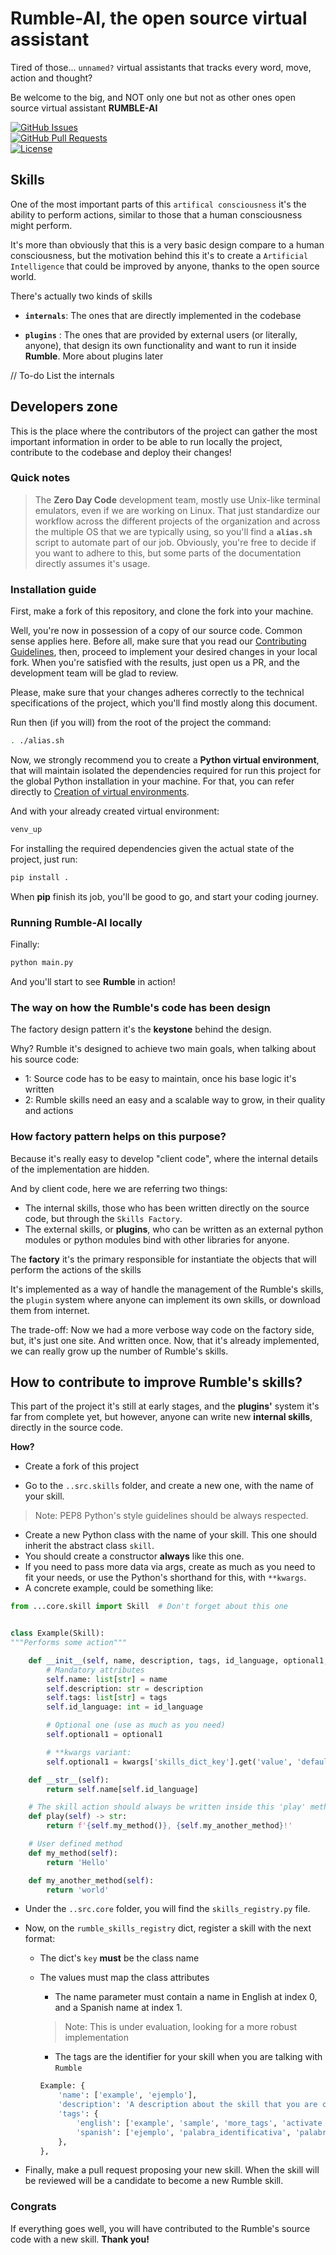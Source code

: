# Rumble-AI, the open source virtual assistant

Tired of those... `unnamed?` virtual assistants that tracks every word, move, action and thought?

Be welcome to the big, and NOT only one but not as other ones open source virtual assistant **RUMBLE-AI**

[![GitHub Issues](https://img.shields.io/github/issues/zerodaycode/Zork.svg)](https://github.com/zerodaycode/Rumble-AI/issues)</br>
[![GitHub Pull Requests](https://img.shields.io/github/issues-pr/zerodaycode/Zork.svg)](https://github.com/zerodaycode/Rumble-AI/pulls)</br>
[![License](https://img.shields.io/badge/license-MIT-blue.svg)](/LICENSE)

## Skills

One of the most important parts of this `artifical consciousness` it's the ability to perform actions, similar to those that a human consciousness might perform.

It's more than obviously that this is a very basic design compare to a human consciousness, but the motivation behind this it's to create a `Artificial Intelligence` that could be improved by anyone, thanks to the open source world.

There's actually two kinds of skills

- **`internals`**: The ones that are directly implemented in the codebase

- **`plugins`** : The ones that are provided by external users (or literally, anyone), that design its own functionality and want to run it inside **Rumble**. More about plugins later

// To-do List the internals

## Developers zone

This is the place where the contributors of the project can gather
the most important information in order to be able to run locally
the project, contribute to the codebase and deploy their changes!

### Quick notes

> The **Zero Day Code** development team, mostly use Unix-like terminal emulators, even if we are working on Linux. That just standardize our workflow across the different projects of the organization and across the multiple OS that we are typically using, so you'll find a **`alias.sh`** script to automate part of our job.
Obviously, you're free to decide if you want to adhere to this, but some parts of the documentation directly assumes it's usage.

### Installation guide

First, make a fork of this repository, and clone the fork into your machine.

Well, you're now in possession of a copy of our source code. Common sense applies here. Before all, make sure that you read our [Contributing Guidelines](/Rumble-AI/CONTRIBUTING.md), then, proceed to implement your desired changes in your local fork.
When you're satisfied with the results, just open us a PR, and the development team will be glad to review.

Please, make sure that your changes adheres correctly to the technical specifications of the project, which you'll find mostly along this document.

Run then (if you will) from the root of the project the command:

```bash
. ./alias.sh
```

Now, we strongly recommend you to create a **Python virtual environment**, that will maintain isolated the dependencies required for run this project for the global Python installation in your machine. For that, you can refer directly to [Creation of virtual environments](https://docs.python.org/3.11/library/venv.html#venv-def).

And with your already created virtual environment:

```bash
venv_up
```

For installing the required dependencies given the actual state of the project, just run:

```bash
pip install .
```

When **pip** finish its job, you'll be good to go, and start your coding journey.

### Running **Rumble-AI** locally

Finally:

```bash
python main.py
```

And you'll start to see **Rumble** in action!

### The way on how the Rumble's code has been design

The factory design pattern it's the **keystone** behind the design.

Why? Rumble it's designed to achieve two main goals, when talking about his source code:

- 1: Source code has to be easy to maintain, once his base logic it's written
- 2: Rumble skills need an easy and a scalable way to grow, in their quality and actions

### How factory pattern helps on this purpose?

Because it's really easy to develop "client code", where the internal details of the implementation are hidden.

And by client code, here we are referring two things:

- The internal skills, those who has been written directly on the source code, but through the `Skills Factory`.
- The external skills, or **plugins**, who can be written as an external python modules or python modules bind with other libraries for anyone.

The **factory** it's the primary responsible for instantiate the objects that will perform the actions of the skills

It's implemented as a way of handle the management of the Rumble's skills, the `plugin` system where anyone can implement its own skills, or download them from internet.

The trade-off: Now we had a more verbose way code on the factory side, but, it's just one site. And written once.
Now, that it's already implemented, we can really grow up the number of Rumble's skills.

## How to contribute to improve Rumble's skills?

This part of the project it's still at early stages, and the **plugins'** system it's far from complete yet, but however, anyone can write new **internal skills**, directly in the source code.

**How?**

- Create a fork of this project

- Go to the `..src.skills` folder, and create a new one, with the name of your skill.

> Note: PEP8 Python's style guidelines should be always respected.

- Create a new Python class with the name of your skill. This one should inherit the abstract class `skill`.
- You should create a constructor **always** like this one.
- If you need to pass more data via args, create as much as you need to fit your needs, or use the Python's
shorthand for this, with `**kwargs`.
- A concrete example, could be something like:

```python
from ...core.skill import Skill  # Don't forget about this one


class Example(Skill):
"""Performs some action"""

    def __init__(self, name, description, tags, id_language, optional1, **kwargs):
        # Mandatory attributes
        self.name: list[str] = name
        self.description: str = description
        self.tags: list[str] = tags
        self.id_language: int = id_language

        # Optional one (use as much as you need)
        self.optional1 = optional1

        # **kwargs variant:
        self.optional1 = kwargs['skills_dict_key'].get('value', 'default')

    def __str__(self):
        return self.name[self.id_language]

    # The skill action should always be written inside this 'play' method.
    def play(self) -> str:
        return f'{self.my_method()}, {self.my_another_method}!'

    # User defined method
    def my_method(self):
        return 'Hello'

    def my_another_method(self):
        return 'world'
```

- Under the `..src.core` folder, you will find the `skills_registry.py` file.
- Now, on the `rumble_skills_registry` dict, register a skill with the next format:
  - The dict's `key` **must** be the class name
  - The values must map the class attributes
    - The name parameter must contain a name in English at index 0, and a Spanish name at index 1.
    > Note: This is under evaluation, looking for a more robust implementation
    - The tags are the identifier for your skill when you are talking with `Rumble`

    ```python
    Example: {
        'name': ['example', 'ejemplo'], 
        'description': 'A description about the skill that you are coding',
        'tags': {
            'english': ['example', 'sample', 'more_tags', 'activate skill if this word matches the detection one'],
            'spanish': ['ejemplo', 'palabra_identificativa', 'palabras_que_al_oir_Rumble_activan_la_skill'],
        },
    },
    ```
  
- Finally, make a pull request proposing your new skill. When the skill will be reviewed will be a candidate to become a new Rumble skill.

### Congrats

If everything goes well, you will have contributed to the Rumble's source code with a new skill.
**Thank you!**
